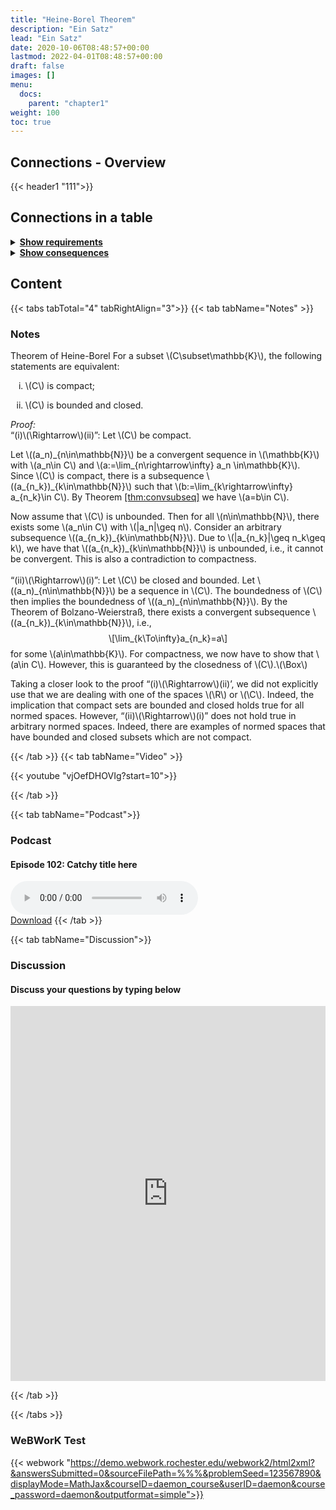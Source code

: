 ```yaml
---
title: "Heine-Borel Theorem"
description: "Ein Satz"
lead: "Ein Satz"
date: 2020-10-06T08:48:57+00:00
lastmod: 2022-04-01T08:48:57+00:00
draft: false
images: []
menu:
  docs:
    parent: "chapter1"
weight: 100
toc: true
---
```


## Connections - Overview

{{< header1 "111">}}

## Connections in a table

<details>
<summary><b><u>Show requirements</u></b></summary>
<div class="table-responsive-sm">
<table class="table">
<thead>
  <tr>
    <th scope="col">Concept</th>
    <th scope="col">Content</th>
  </tr>
</thead>
<tbody>

<tr>
<th scope="row"><a href="../../chapter0/000/">Logical Statements
and Operations</a></th>
<td>Logic is the foundation to formulate proofs and to understand the language of mathematics.</td>
</tr>
        
<tr>
<th scope="row"><a href="../../chapter1/110/">Open, Closed,
Compact sets</a></th>
<td>Ein Satz</td>
</tr>
        
</tbody>
</table>
</div>
</details>

<details>
<summary><b><u>Show consequences</u></b></summary>
<div class="table-responsive-sm">
<table class="table">
<thead>
  <tr>
    <th scope="col">Concept</th>
    <th scope="col">Content</th>
  </tr>
</thead>
<tbody>

<tr>
<th scope="row"><a href="../../chapter1/112/">Interior, Closure,
Boundary</a></th>
<td>Ein Satz</td>
</tr>
        
</tbody>
</table>
</div>
</details>

## Content

{{< tabs tabTotal="4" tabRightAlign="3">}}
{{< tab tabName="Notes" >}}

### Notes

<div class="Theorem">
<p><span>Theorem of Heine-Borel</span> For a subset <span
class="math inline">\(C\subset\mathbb{K}\)</span>, the following
statements are equivalent:</p>
<ol type="i">
<li><p><span class="math inline">\(C\)</span> is compact;</p></li>
<li><p><span class="math inline">\(C\)</span> is bounded and
closed.</p></li>
</ol>
</div>
<p><span><em>Proof:</em></span><br />
“(i)<span class="math inline">\(\Rightarrow\)</span>(ii)”: Let <span
class="math inline">\(C\)</span> be compact.</p>
<p>Let <span class="math inline">\((a_n)_{n\in\mathbb{N}}\)</span> be a
convergent sequence in <span class="math inline">\(\mathbb{K}\)</span>
with <span class="math inline">\(a_n\in C\)</span> and <span
class="math inline">\(a:=\lim_{n\rightarrow\infty} a_n
\in\mathbb{K}\)</span>. Since <span class="math inline">\(C\)</span> is
compact, there is a subsequence <span
class="math inline">\((a_{n_k})_{k\in\mathbb{N}}\)</span> such that
<span class="math inline">\(b:=\lim_{k\rightarrow\infty} a_{n_k}\in
C\)</span>. By Theorem <a href="#thm:convsubseq"
data-reference-type="ref"
data-reference="thm:convsubseq">[thm:convsubseq]</a> we have <span
class="math inline">\(a=b\in C\)</span>.</p>
<p>Now assume that <span class="math inline">\(C\)</span> is unbounded.
Then for all <span class="math inline">\(n\in\mathbb{N}\)</span>, there
exists some <span class="math inline">\(a_n\in C\)</span> with <span
class="math inline">\(|a_n|\geq n\)</span>. Consider an arbitrary
subsequence <span
class="math inline">\((a_{n_k})_{k\in\mathbb{N}}\)</span>. Due to <span
class="math inline">\(|a_{n_k}|\geq n_k\geq k\)</span>, we have that
<span class="math inline">\((a_{n_k})_{k\in\mathbb{N}}\)</span> is
unbounded, i.e., it cannot be convergent. This is also a contradiction
to compactness.<br />
 <br />
“(ii)<span class="math inline">\(\Rightarrow\)</span>(i)”: Let <span
class="math inline">\(C\)</span> be closed and bounded. Let <span
class="math inline">\((a_n)_{n\in\mathbb{N}}\)</span> be a sequence in
<span class="math inline">\(C\)</span>. The boundedness of <span
class="math inline">\(C\)</span> then implies the boundedness of <span
class="math inline">\((a_n)_{n\in\mathbb{N}}\)</span>. By the Theorem of
Bolzano-Weierstraß, there exists a convergent subsequence <span
class="math inline">\((a_{n_k})_{k\in\mathbb{N}}\)</span>, i.e., <span
class="math display">\[\lim_{k\To\infty}a_{n_k}=a\]</span> for some
<span class="math inline">\(a\in\mathbb{K}\)</span>. For compactness, we
now have to show that <span class="math inline">\(a\in C\)</span>.
However, this is guaranteed by the closedness of <span
class="math inline">\(C\)</span>.<span
class="math inline">\(\Box\)</span></p>
<div class="Remark">
<p>Taking a closer look to the proof “(i)<span
class="math inline">\(\Rightarrow\)</span>(ii)’, we did not explicitly
use that we are dealing with one of the spaces <span
class="math inline">\(\R\)</span> or <span
class="math inline">\(\C\)</span>. Indeed, the implication that compact
sets are bounded and closed holds true for all normed spaces. However,
“(ii)<span class="math inline">\(\Rightarrow\)</span>(i)” does not hold
true in arbitrary normed spaces. Indeed, there are examples of normed
spaces that have bounded and closed subsets which are not compact.</p>
</div>


{{< /tab >}}
{{< tab tabName="Video" >}}

{{< youtube "vjOefDHOVIg?start=10">}}

{{< /tab >}}

{{< tab tabName="Podcast">}}

<h3>Podcast</h3>
<h4>Episode 102: Catchy title here</h4>
<audio controls>
  <source src="PODCAST_real" type="audio/wav" />
  Your browser does not support the audio element.
</audio>
<br />
<a href="" class="btn btn-primary btn-lg" download="PODCAST_real"
  >Download</a
>
{{< /tab >}}

{{< tab tabName="Discussion">}}

  <h3>Discussion</h3>
  <h4>Discuss your questions by typing below</h4>

<iframe name="embed_readwrite" src="https://pads.rz.tuhh.de/p/" width="100%" height="600" frameborder="0"></iframe>

{{< /tab >}}

{{< /tabs >}}

### WeBWorK Test

{{< webwork "https://demo.webwork.rochester.edu/webwork2/html2xml?&answersSubmitted=0&sourceFilePath=%%%&problemSeed=123567890&displayMode=MathJax&courseID=daemon_course&userID=daemon&course_password=daemon&outputformat=simple">}}
